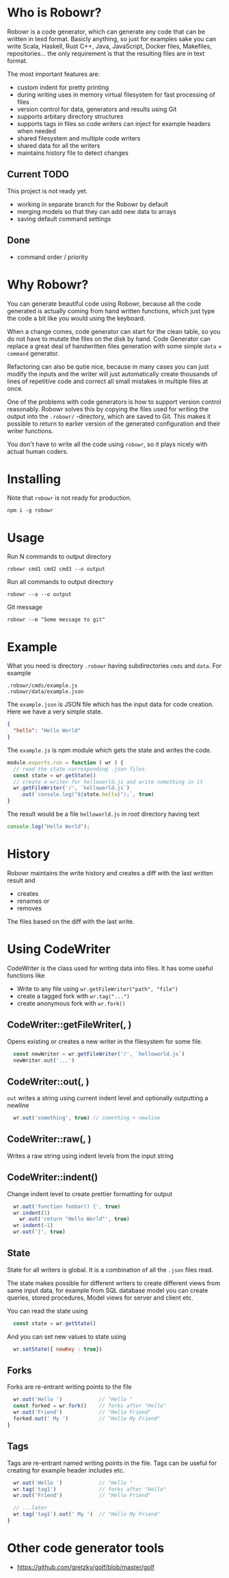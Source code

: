 # Who is Robowr?

Robowr is a code generator, which can generate any code that can be written in texd format. Basicly anything, so just for examples sake you can write Scala, Haskell, Rust C++, Java, JavaScript, Docker files, Makefiles, repositories... the only requirement is that the resulting files are in text format.

The most important features are:

- custom indent for pretty printing
- during writing uses in memory virtual filesystem for fast processing of files
- version control for data, generators and results using Git
- supports arbitary directory structures
- supports tags in files so code writers can inject for example headers when needed
- shared filesystem and multiple code writers
- shared data for all the writers
- maintains history file to detect changes 

## Current TODO

This project is not ready yet.

- working in separate branch for the Robowr by default
- merging models so that they can add new data to arrays
- saving default command settings

## Done

- command order / priority

# Why Robowr?

You can generate beautiful code using Robowr, because all the code generated is actually coming from hand written functions, which just type the code a bit like you would using the keyboard.

When a change comes, code generator can start for the clean table, so you do not have to mutate the files on the disk by hand. Code Generator can replace a great deal of handwritten files generation with some simple `data` + `command` generator.

Refactoring can also be qutie nice, because in many cases you can just modify the inputs and the writer will just automatically create thousands of lines of repetitive code and correct all small mistakes in multiple files at once.

One of the problems with code generators is how to support version control reasonably. Robowr solves this by copying the files used for writing the output into the `.robowr/` -directory, which are saved to Git. This makes it possible to return to earlier version of the generated configuration and their writer functions.

You don't have to write all the code using `robowr`, so it plays nicely with actual human coders.


# Installing 

Note that `robowr` is not ready for production.

```
npm i -g robowr
```

# Usage

Run N commands to output directory
```
robowr cmd1 cmd2 cmd3 --o output
```

Run all commands to output directory
```
robowr --a --o output
```
Git message
```
robowr --m "Some message to git"
```

# Example

What you need is directory `.robowr` having subdirectories `cmds` and `data`. For example

```
.robowr/cmds/example.js
.robowr/data/example.json
```

The `example.json` is JSON file which has the input data for code creation. Here we have a very simple state.
```json
{
  "hello": "Hello World"
}
```

The `example.js` is npm module which gets the state and writes the code.
```javascript
module.exports.run = function ( wr ) {
  // read the state corresponding .json files
  const state = wr.getState()
  // create a writer for helloworld.js and write something in it
  wr.getFileWriter('/', `helloworld.js`)
    .out(`console.log("${state.hello}");`, true)
}
```
The result would be a file `helloworld.js` in root directory having text
```javascript
console.log("Hello World");
```

# History

Robowr maintains the write history and creates a diff with the last written result and 

- creates
- renames or
- removes

The files based on the diff with the last write.

# Using CodeWriter

CodeWriter is the class used for writing data into files. It has some useful functions like

- Write to any file using `wr.getFileWriter("path", "file")`
- create a tagged fork with `wr.tag("...")`
- create anonymous fork with  `wr.fork()`

## CodeWriter::getFileWriter(<path>, <filename>)

Opens existing or creates a new writer in the filesystem for some file.

```javascript
  const newWriter = wr.getFileWriter('/', `helloworld.js`)
  newWriter.out('...')
```

## CodeWriter::out(<string>, <newline>)

`out` writes a string using current indent level and optionally outputting a newline

```javascript
  wr.out('something', true) // something + newline
```

## CodeWriter::raw(<string>, <newline>)

Writes a raw string using indent levels from the input string

## CodeWriter::indent(<change>)

Change indent level to create prettier formatting for output

```javascript
  wr.out('function foobar() {', true)
  wr.indent(1)
    wr.out('return "Hello World"', true)
  wr.indent(-1)
  wr.out('}', true)
```


## State

State for all writers is global. It is a combination of all the `.json` files read.

The state makes possible for different writers to create different views from same input data, for example from SQL database model you can create queries, stored procedures, Model views for server and client etc.

You can read the state using

```javascript
  const state = wr.getState()
```

And you can set new values to state using

```javascript
  wr.setState({ newKey : true}) 
```


## Forks

Forks are re-entrant writing points to the file 

```javascript
  wr.out('Hello ')            // "Hello "
  const forked = wr.fork()    // forks after "Hello"
  wr.out('Friend')            // "Hello Friend"
  forked.out(' My ')          // "Hello My Friend"
}
```

## Tags

Tags are re-entrant named writing points in the file. Tags can be useful for creating for example
header includes etc.

```javascript
  wr.out('Hello ')            // "Hello "
  wr.tag('tag1')              // forks after "Hello"
  wr.out('Friend')            // "Hello Friend"

  // ...later
  wr.tag('tag1').out(' My ')  // "Hello My Friend"
}
```

# Other code generator tools

- https://github.com/gretzky/golf/blob/master/golf


